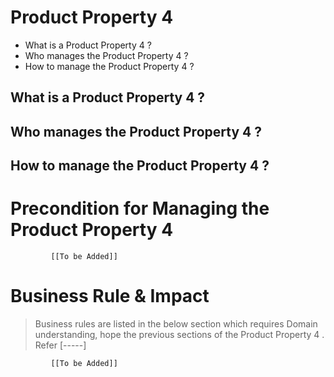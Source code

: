 # Product Property 4

* What is a Product Property 4 ?
* Who manages the Product Property 4 ?
* How to manage the Product Property 4 ? 

## What is a Product Property 4 ?
## Who manages the Product Property 4 ?
## How to manage the Product Property 4 ? 

# Precondition for Managing the Product Property 4 




             [[To be Added]]
 




# Business Rule & Impact 

> Business rules are listed in the below section which requires Domain understanding, hope the previous sections of the Product Property 4 . Refer [-----]


             [[To be Added]]
 


